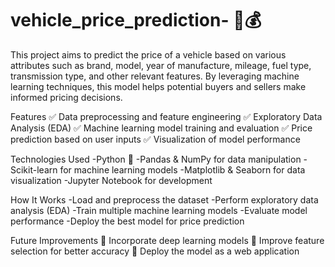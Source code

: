 # vehicle_price_prediction- 🚗💰
This project aims to predict the price of a vehicle based on various attributes such as brand, model, year of manufacture, mileage, fuel type, transmission type, and other relevant features. By leveraging machine learning techniques, this model helps potential buyers and sellers make informed pricing decisions.

Features
✅ Data preprocessing and feature engineering
✅ Exploratory Data Analysis (EDA)
✅ Machine learning model training and evaluation
✅ Price prediction based on user inputs
✅ Visualization of model performance

Technologies Used
-Python 🐍
-Pandas & NumPy for data manipulation
-Scikit-learn for machine learning models
-Matplotlib & Seaborn for data visualization
-Jupyter Notebook for development

How It Works
-Load and preprocess the dataset
-Perform exploratory data analysis (EDA)
-Train multiple machine learning models
-Evaluate model performance
-Deploy the best model for price prediction

Future Improvements
🔹 Incorporate deep learning models
🔹 Improve feature selection for better accuracy
🔹 Deploy the model as a web application
